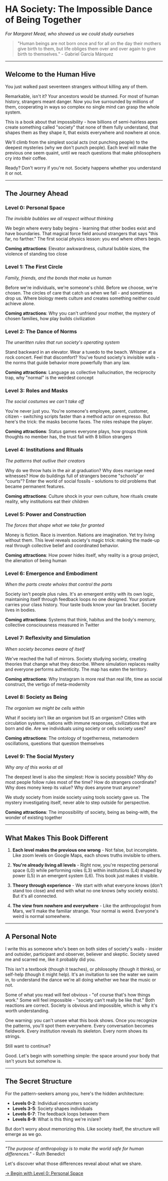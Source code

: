 # HA Society: The Impossible Dance of Being Together

*For Margaret Mead, who showed us we could study ourselves*

> "Human beings are not born once and for all on the day their mothers give birth to them, but life obliges them over and over again to give birth to themselves." - Gabriel García Márquez

---

## Welcome to the Human Hive

You just walked past seventeen strangers without killing any of them. 

Remarkable, isn't it? Your ancestors would be stunned. For most of human history, strangers meant danger. Now you live surrounded by millions of them, cooperating in ways so complex no single mind can grasp the whole system.

This is a book about that impossibility - how billions of semi-hairless apes create something called "society" that none of them fully understand, that shapes them as they shape it, that exists everywhere and nowhere at once.

We'll climb from the simplest social acts (not punching people) to the deepest mysteries (why we don't punch people). Each level will make the previous one seem quaint, until we reach questions that make philosophers cry into their coffee.

Ready? Don't worry if you're not. Society happens whether you understand it or not.

---

## The Journey Ahead

### Level 0: Personal Space
*The invisible bubbles we all respect without thinking*

We begin where every baby begins - learning that other bodies exist and have boundaries. That magical force field around strangers that says "this far, no farther." The first social physics lesson: you end where others begin.

**Coming attractions**: Elevator awkwardness, cultural bubble sizes, the violence of standing too close

### Level 1: The First Circle  
*Family, friends, and the bonds that make us human*

Before we're individuals, we're someone's child. Before we choose, we're chosen. The circles of care that catch us when we fall - and sometimes drop us. Where biology meets culture and creates something neither could achieve alone.

**Coming attractions**: Why you can't unfriend your mother, the mystery of chosen families, how play builds civilization

### Level 2: The Dance of Norms
*The unwritten rules that run society's operating system*

Stand backward in an elevator. Wear a tuxedo to the beach. Whisper at a rock concert. Feel that discomfort? You've found society's invisible walls - the norms that guide behavior more powerfully than any law.

**Coming attractions**: Language as collective hallucination, the reciprocity trap, why "normal" is the weirdest concept

### Level 3: Roles and Masks
*The social costumes we can't take off*

You're never just you. You're someone's employee, parent, customer, citizen - switching scripts faster than a method actor on espresso. But here's the trick: the masks become faces. The roles reshape the player.

**Coming attractions**: Status games everyone plays, how groups think thoughts no member has, the trust fall with 8 billion strangers

### Level 4: Institutions and Rituals  
*The patterns that outlive their creators*

Why do we throw hats in the air at graduation? Why does marriage need witnesses? How do buildings full of strangers become "schools" or "courts"? Enter the world of social fossils - solutions to old problems that became permanent features.

**Coming attractions**: Culture shock in your own culture, how rituals create reality, why institutions eat their children

### Level 5: Power and Construction
*The forces that shape what we take for granted*

Money is fiction. Race is invention. Nations are imagination. Yet try living without them. This level reveals society's magic trick: making the made-up real through collective belief and coordinated behavior. 

**Coming attractions**: How power hides itself, why reality is a group project, the alienation of being human

### Level 6: Emergence and Embodiment
*When the parts create wholes that control the parts*

Society isn't people plus rules. It's an emergent entity with its own logic, maintaining itself through feedback loops no one designed. Your posture carries your class history. Your taste buds know your tax bracket. Society lives in bodies.

**Coming attractions**: Systems that think, habitus and the body's memory, collective consciousness measured in Twitter

### Level 7: Reflexivity and Simulation
*When society becomes aware of itself*

We've reached the hall of mirrors. Society studying society, creating theories that change what they describe. Where simulation replaces reality and everyone performs authenticity. The map has eaten the territory.

**Coming attractions**: Why Instagram is more real than real life, time as social construct, the vertigo of meta-modernity

### Level 8: Society as Being
*The organism we might be cells within*

What if society isn't like an organism but IS an organism? Cities with circulation systems, nations with immune responses, civilizations that are born and die. Are we individuals using society or cells society uses?

**Coming attractions**: The ontology of togetherness, metamodern oscillations, questions that question themselves

### Level 9: The Social Mystery
*Why any of this works at all*

The deepest level is also the simplest: How is society possible? Why do most people follow rules most of the time? How do strangers coordinate? Why does money keep its value? Why does anyone trust anyone?

We study society from inside society using tools society gave us. The mystery investigating itself, never able to step outside for perspective.

**Coming attractions**: The impossibility of society, being as being-with, the wonder of existing together

---

## What Makes This Book Different

1. **Each level makes the previous one wrong** - Not false, but incomplete. Like zoom levels on Google Maps, each shows truths invisible to others.

2. **You're already living all levels** - Right now, you're respecting personal space (L0) while performing roles (L3) within institutions (L4) shaped by power (L5) in an emergent system (L6). This book just makes it visible.

3. **Theory through experience** - We start with what everyone knows (don't stand too close) and end with what no one knows (why society exists). But it's all connected.

4. **The view from nowhere and everywhere** - Like the anthropologist from Mars, we'll make the familiar strange. Your normal is weird. Everyone's weird is normal somewhere.

---

## A Personal Note

I write this as someone who's been on both sides of society's walls - insider and outsider, participant and observer, believer and skeptic. Society saved me and scarred me, like it probably did you.

This isn't a textbook (though it teaches), or philosophy (though it thinks), or self-help (though it might help). It's an invitation to see the water we swim in, to understand the dance we're all doing whether we hear the music or not.

Some of what you read will feel obvious - "of course that's how things work." Some will feel impossible - "society can't really be like that." Both reactions are correct. Society is obvious and impossible, which is why it's worth understanding.

One warning: you can't unsee what this book shows. Once you recognize the patterns, you'll spot them everywhere. Every conversation becomes fieldwork. Every institution reveals its skeleton. Every norm shows its strings.

Still want to continue? 

Good. Let's begin with something simple: the space around your body that isn't yours but somehow is.

---

## The Secret Structure

For the pattern-seekers among you, here's the hidden architecture:

- **Levels 0-2**: Individual encounters society
- **Levels 3-5**: Society shapes individuals  
- **Levels 6-7**: The feedback loops between them
- **Levels 8-9**: What is this thing we're in/are?

But don't worry about memorizing this. Like society itself, the structure will emerge as we go.

---

*"The purpose of anthropology is to make the world safe for human differences."* - Ruth Benedict

Let's discover what those differences reveal about what we share.

[→ Begin with Level 0: Personal Space](L0_Personal_Space.md)